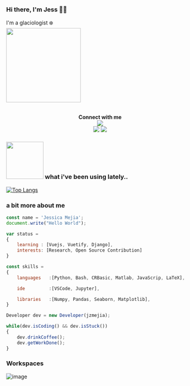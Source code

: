 ### Hi there, I'm Jess :woman_technologist:  
I'm a glaciologist :snowflake:  
<img height="200" src="https://media4.giphy.com/media/MswXwiqdwRDSo/giphy.gif?cid=790b76111241ad9d61c8958a12d2fd38e81994ab3889556c&rid=giphy.gif&ct=g">

<!-- 
## I'm a glaciologist :snowflake:  :ice_cube: and data scientist :abacus:  
- I'm currently working on a [crevasse propagation model](https://github.com/jzmejia/crevasse_propagation)
-  -->




<p align="center">
<br><b> Connect with me </b><br>
<a href="https://twitter.com/moulinology"><img src="https://img.shields.io/badge/twitter-@moulinology-blue?logo=twitter&style=social" /></a><br>
<a href="https://orcid.org/0000-0002-5489-4711"><img src="https://img.shields.io/badge/orcid-0000--0002--5489--4711-green?logo=orcid"/></a>
<a href="www.linkedin.com/in/jzmejia"><img src="https://img.shields.io/badge/LinkedIn-0077B5?style=flat&logo=linkedin&logoColor=white" /></a><br>


</p>




### <img src="https://media2.giphy.com/media/2wW4ESTnavhypLsb4l/giphy.gif?cid=790b7611559f63446c8132ed092069cea184a75a1d6d143a&rid=giphy.gif&ct=s" width="100"> what i've been using lately.. 

<!--
<code><img height="20" src="https://raw.githubusercontent.com/github/explore/80688e429a7d4ef2fca1e82350fe8e3517d3494d/topics/python/python.png"></code>
<code><img height="20" src="https://raw.githubusercontent.com/github/explore/80688e429a7d4ef2fca1e82350fe8e3517d3494d/topics/git/git.png"></code>
<code><img height="20" src="https://raw.githubusercontent.com/github/explore/80688e429a7d4ef2fca1e82350fe8e3517d3494d/topics/javascript/javascript.png"></code>
<code><img height="20" src="https://raw.githubusercontent.com/github/explore/80688e429a7d4ef2fca1e82350fe8e3517d3494d/topics/vue/vue.png"></code>
 -->

[![Top Langs](https://github-readme-stats.vercel.app/api/top-langs/?username=jzmejia&exclude_repo=WorkingDir,icepyx,ConduitModel,qchainage,CavityModel&layout=compact&theme=graywhite)](https://github.com/jzmejia/github-readme-stats)



### a bit more about me
```js
const name = 'Jessica Mejia';  
document.write("Hello World");

var status =  
{  
    learning : [Vuejs, Vuetify, Django],  
    interests: [Research, Open Source Contribution]
}

const skills = 
{
    languages   :[Python, Bash, CRBasic, Matlab, JavaScrip, LaTeX],

    ide         :[VSCode, Jupyter],

    libraries   :[Numpy, Pandas, Seaborn, Matplotlib],
}

Developer dev = new Developer(jzmejia);

while(dev.isCoding() && dev.isStuck())
{
    dev.drinkCoffee();
    dev.getWorkDone();
}
```



### Workspaces

![image](https://img.shields.io/badge/Apple-MacBook_Pro_2016-999999?style=for-the-badge&logo=apple&logoColor=white)



